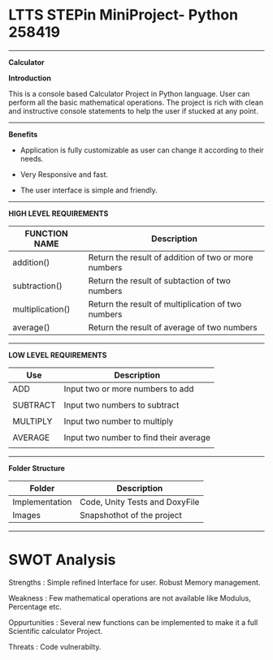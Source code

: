 # LTTS STEPin MiniProject- Python 258419

---

**Calculator**

**Introduction**

This is a console based Calculator Project in Python language. User can perform all the basic mathematical operations. The project is rich with clean and instructive console statements to help the user if stucked at any point.

---

**Benefits**

- Application is fully customizable as user can change it according to their needs.

- Very Responsive and fast.

- The user interface is simple and friendly.

---

**HIGH LEVEL REQUIREMENTS**

| FUNCTION NAME    | Description                                          |
| -------------    | ---------------------------------------------------- |
| addition()       | Return the result of addition of two or more numbers |
| subtraction()    | Return the result of subtaction of two numbers       |
| multiplication() | Return the result of multiplication of two numbers   |
| average()        | Return the result of average of two numbers          |

---

**LOW LEVEL REQUIREMENTS**

| Use      | Description                            |
| -------- | -------------------------------------- |
| ADD      | Input two or more numbers to add       |
|          |                                        |
| SUBTRACT | Input two numbers to subtract          |
|          |                                        |
| MULTIPLY | Input two number to multiply           |
|          |                                        |
| AVERAGE  | Input two number to find their average |
|          |

---

**Folder Structure**

| Folder         | Description                    |
| -------------- | ------------------------------ |
| Implementation | Code, Unity Tests and DoxyFile |
| Images         | Snapshothot of the project     |

---

# SWOT Analysis

Strengths : Simple refined Interface for user. Robust Memory management.

Weakness : Few mathematical operations are not available like Modulus, Percentage etc.

Oppurtunities : Several new functions can be implemented to make it a full Scientific calculator Project.

Threats : Code vulnerabilty.
